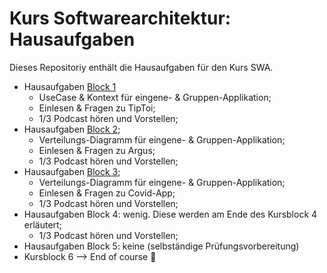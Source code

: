 # Kurs Softwarearchitektur: Hausaufgaben
Dieses Repositoriy enthält die Hausaufgaben für den Kurs SWA.

- Hausaufgaben [Block 1](/block1.md)
  - UseCase & Kontext für eingene- & Gruppen-Applikation;
  - Einlesen & Fragen zu TipToi;
  - 1/3 Podcast hören und Vorstellen;
- Hausaufgaben [Block 2](/block2.md); 
  - Verteilungs-Diagramm für eingene- & Gruppen-Applikation;
  - Einlesen & Fragen zu Argus;
  - 1/3 Podcast hören und Vorstellen;
- Hausaufgaben [Block 3](/block3.md);
  - Verteilungs-Diagramm für eingene- & Gruppen-Applikation;
  - Einlesen & Fragen zu Covid-App;
  - 1/3 Podcast hören und Vorstellen;
- Hausaufgaben Block 4: wenig. Diese werden am Ende des Kursblock 4 erläutert;
  - 1/3 Podcast hören und Vorstellen;
- Hausaufgaben Block 5: keine (selbständige Prüfungsvorbereitung)
- Kursblock 6 --> End of course :partying_face:
